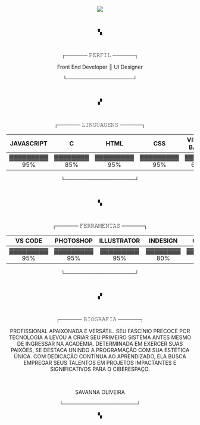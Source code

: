 <p align="center"><img src="https://user-images.githubusercontent.com/57689838/182152533-a8c39135-d818-46c0-9e45-099f6baa092c.gif" ></p>
</br>
<p align="center">▚</p>
</br>
<p align="center">┌──────  𝙿𝙴𝚁𝙵𝙸𝙻  ──────┐</p>

<p align="center">Front End Developer ║ UI Designer</p>


<p align="center">└──────────────────┘</p>
</br>
<p align="center">▞</p>
</br>

<p align="center">┌──────  𝙻𝙸𝙽𝙶𝚄𝙰𝙶𝙴𝙽𝚂  ──────┐</p>

 
JAVASCRIPT | C | HTML |CSS | VISUAL BASIC | JAVA
:---------: | :------: | :-------:| :-------:|:-------:| :-------:|
▓▓▓▓▓▓▓▓▓ 95%| ▓▓▓▓▓▓▓▓ 85% | ▓▓▓▓▓▓▓▓▓ 95% | ▓▓▓▓▓▓▓▓▓ 95% | ▓▓▓▓▓▓ 60% | ▓▓▓▓▓▓ 50%

<p align="center">└───────────────────┘</p>
</br>
<p align="center">▚</p>
</br>


<p align="center">┌──────  𝙵𝙴𝚁𝚁𝙰𝙼𝙴𝙽𝚃𝙰𝚂  ──────┐</p>

 
VS CODE | PHOTOSHOP | ILLUSTRATOR |INDESIGN | GITHUB |
:---------: | :------: | :-------:| :-------:|:-------:|
▓▓▓▓▓▓▓▓▓ 95%| ▓▓▓▓▓▓▓▓▓ 95% | ▓▓▓▓▓▓▓▓▓ 95% | ▓▓▓▓▓▓▓▓ 80% | ▓▓▓▓▓▓▓▓ 80% |

<p align="center">└───────────────────┘</p>
</br>
<p align="center">▞</p>
</br>

<p align="center">┌──────  𝙱𝙸𝙾𝙶𝚁𝙰𝙵𝙸𝙰  ──────┐</p>



<p align="center"> PROFISSIONAL APAIXONADA E VERSÁTIL. SEU FASCÍNIO PRECOCE POR TECNOLOGIA A LEVOU A CRIAR SEU PRIMEIRO SISTEMA ANTES MESMO DE INGRESSAR NA ACADEMIA. DETERMINADA EM EXERCER SUAS PAIXÕES, SE DESTACA UNINDO A PROGRAMAÇÃO COM SUA ESTÉTICA ÚNICA. COM DEDICAÇÃO CONTÍNUA AO APRENDIZADO, ELA BUSCA EMPREGAR SEUS TALENTOS EM PROJETOS IMPACTANTES E SIGNIFICATIVOS PARA O CIBERESPAÇO.

</p>
</br>


<p align="center">SAVANNA OLIVEIRA</p>
<p align="center">└────────────────────┘</p>
<p align="center">▚</p>
